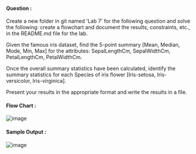 #### Question : 
Create a new folder in git named 'Lab 7' for the following question and solve the following: create a flowchart and document the results, constraints, etc., in the README.md file for the lab.

Given the famous iris dataset, find the 5-point summary [Mean, Median, Mode, Min, Max] for the attributes: SepalLengthCm, SepalWidthCm, PetalLengthCm, PetalWidthCm.

Once the overall summary statistics have been calculated, identify the summary statistics for each Species of iris flower [Iris-setosa, Iris-versicolor, Iris-virginica].

Present your results in the appropriate format and write the results in a file.

#### Flow Chart :

![image](https://github.com/Niranjana2001/22122135-MDS273L-JAVA/assets/118504444/78858baf-8588-4c2c-bed5-562fa0429760)

#### Sample Output : 

![image](https://github.com/Niranjana2001/22122135-MDS273L-JAVA/assets/118504444/31e81045-6695-4bf6-8d54-65ac949c98ee)
